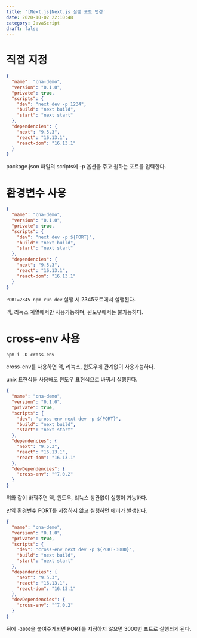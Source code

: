 ```yaml
---
title: '[Next.js]Next.js 실행 포트 변경'
date: 2020-10-02 22:10:48
category: JavaScript
draft: false
---
```


# 직접 지정

```json
{
  "name": "cna-demo",
  "version": "0.1.0",
  "private": true,
  "scripts": {
    "dev": "next dev -p 1234",
    "build": "next build",
    "start": "next start"
  },
  "dependencies": {
    "next": "9.5.3",
    "react": "16.13.1",
    "react-dom": "16.13.1"
  }
}
```

package.json 파일의 scripts에 -p 옵션을 주고 원하는 포트를 입력한다.

# 환경변수 사용

```json
{
  "name": "cna-demo",
  "version": "0.1.0",
  "private": true,
  "scripts": {
    "dev": "next dev -p ${PORT}",
    "build": "next build",
    "start": "next start"
  },
  "dependencies": {
    "next": "9.5.3",
    "react": "16.13.1",
    "react-dom": "16.13.1"
  }
}
```

`PORT=2345 npm run dev` 실행 시 2345포트에서 실행된다.

맥, 리눅스 계열에서만 사용가능하며, 윈도우에서는 불가능하다.

# cross-env 사용

`npm i -D cross-env`

cross-env를 사용하면 맥, 리눅스, 윈도우에 관계없이 사용가능하다.

unix 표현식을 사용해도 윈도우 표현식으로 바꿔서 실행한다.

```json
{
  "name": "cna-demo",
  "version": "0.1.0",
  "private": true,
  "scripts": {
    "dev": "cross-env next dev -p ${PORT}",
    "build": "next build",
    "start": "next start"
  },
  "dependencies": {
    "next": "9.5.3",
    "react": "16.13.1",
    "react-dom": "16.13.1"
  },
  "devDependencies": {
    "cross-env": "^7.0.2"
  }
}
```

위와 같이 바꿔주면 맥, 윈도우, 리눅스 상관없이 실행이 가능하다.

만약 환경변수 PORT를 지정하지 않고 실행하면 에러가 발생한다.

```json
{
  "name": "cna-demo",
  "version": "0.1.0",
  "private": true,
  "scripts": {
    "dev": "cross-env next dev -p ${PORT-3000}",
    "build": "next build",
    "start": "next start"
  },
  "dependencies": {
    "next": "9.5.3",
    "react": "16.13.1",
    "react-dom": "16.13.1"
  },
  "devDependencies": {
    "cross-env": "^7.0.2"
  }
}
```

뒤에 `-3000`을 붙여주게되면 PORT를 지정하지 않으면 3000번 포트로 실행되게 된다.
